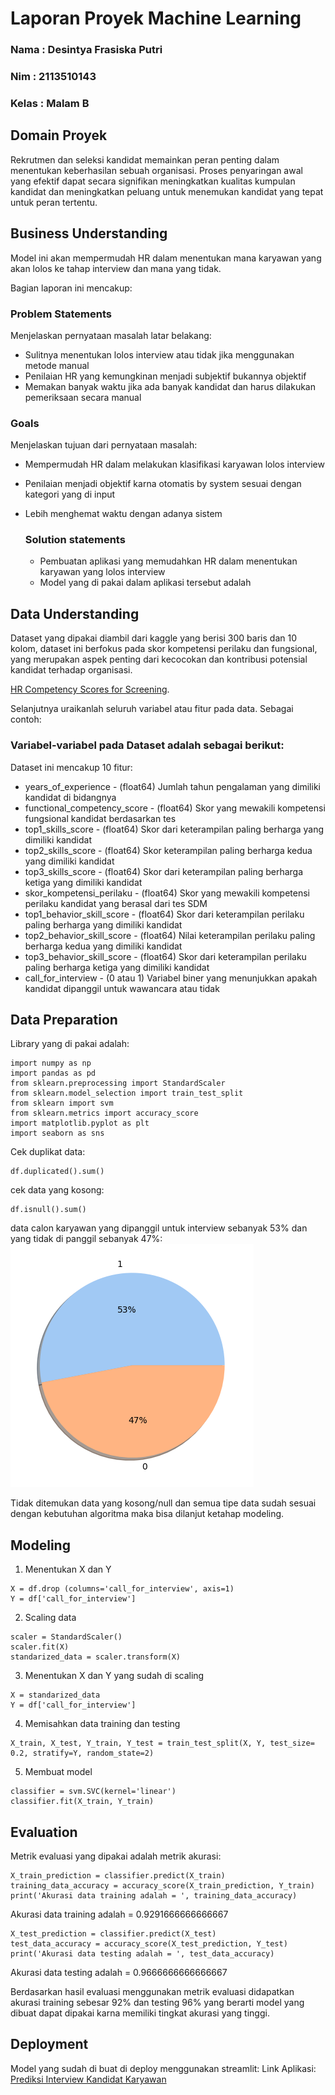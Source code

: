 # Laporan Proyek Machine Learning
### Nama : Desintya Frasiska Putri
### Nim : 2113510143
### Kelas : Malam B

## Domain Proyek

Rekrutmen dan seleksi kandidat memainkan peran penting dalam menentukan keberhasilan sebuah organisasi. Proses penyaringan awal yang efektif dapat secara signifikan meningkatkan kualitas kumpulan kandidat dan meningkatkan peluang untuk menemukan kandidat yang tepat untuk peran tertentu.

## Business Understanding

Model ini akan mempermudah HR dalam menentukan mana karyawan yang akan lolos ke tahap interview dan mana yang tidak.

Bagian laporan ini mencakup:

### Problem Statements

Menjelaskan pernyataan masalah latar belakang:
- Sulitnya menentukan lolos interview atau tidak jika menggunakan metode manual
- Penilaian HR yang kemungkinan menjadi subjektif bukannya objektif
- Memakan banyak waktu jika ada banyak kandidat dan harus dilakukan pemeriksaan secara manual

### Goals

Menjelaskan tujuan dari pernyataan masalah:
- Mempermudah HR dalam melakukan klasifikasi karyawan lolos interview
- Penilaian menjadi objektif karna otomatis by system sesuai dengan kategori yang di input
- Lebih menghemat waktu dengan adanya sistem

    ### Solution statements
    - Pembuatan aplikasi yang memudahkan HR dalam menentukan karyawan yang lolos interview
    - Model yang di pakai dalam aplikasi tersebut adalah 

## Data Understanding
Dataset yang dipakai diambil dari kaggle yang berisi 300 baris dan 10 kolom, dataset ini berfokus pada skor kompetensi perilaku dan fungsional, yang merupakan aspek penting dari kecocokan dan kontribusi potensial kandidat terhadap organisasi.

[HR Competency Scores for Screening](https://www.kaggle.com/datasets/muhammadjawwadismail/hr-competency-scores-for-screening).

Selanjutnya uraikanlah seluruh variabel atau fitur pada data. Sebagai contoh:  

### Variabel-variabel pada Dataset adalah sebagai berikut:
Dataset ini mencakup 10 fitur:

- years_of_experience - (float64) Jumlah tahun pengalaman yang dimiliki kandidat di bidangnya
- functional_competency_score - (float64) Skor yang mewakili kompetensi fungsional kandidat berdasarkan tes
- top1_skills_score - (float64) Skor dari keterampilan paling berharga yang dimiliki kandidat
- top2_skills_score - (float64) Skor keterampilan paling berharga kedua yang dimiliki kandidat
- top3_skills_score - (float64) Skor dari keterampilan paling berharga ketiga yang dimiliki kandidat
- skor_kompetensi_perilaku - (float64) Skor yang mewakili kompetensi perilaku kandidat yang berasal dari tes SDM
- top1_behavior_skill_score - (float64) Skor dari keterampilan perilaku paling berharga yang dimiliki kandidat
- top2_behavior_skill_score - (float64) Nilai keterampilan perilaku paling berharga kedua yang dimiliki kandidat
- top3_behavior_skill_score - (float64) Skor dari keterampilan perilaku paling berharga ketiga yang dimiliki kandidat
- call_for_interview - (0 atau 1) Variabel biner yang menunjukkan apakah kandidat dipanggil untuk wawancara atau tidak

## Data Preparation
Library yang di pakai adalah:
```
import numpy as np
import pandas as pd
from sklearn.preprocessing import StandardScaler
from sklearn.model_selection import train_test_split
from sklearn import svm
from sklearn.metrics import accuracy_score
import matplotlib.pyplot as plt
import seaborn as sns
```

Cek duplikat data:
```
df.duplicated().sum()
```
cek data yang kosong:
```
df.isnull().sum()
```
data calon karyawan yang dipanggil untuk interview sebanyak 53% dan yang tidak di panggil sebanyak 47%:
![piechart](pie.png)

Tidak ditemukan data yang kosong/null dan semua tipe data sudah sesuai dengan kebutuhan algoritma maka bisa dilanjut ketahap modeling.

## Modeling
1. Menentukan X dan Y
```
X = df.drop (columns='call_for_interview', axis=1)
Y = df['call_for_interview']
```
2. Scaling data
```
scaler = StandardScaler()
scaler.fit(X)
standarized_data = scaler.transform(X)
```
3. Menentukan X dan Y yang sudah di scaling
```
X = standarized_data
Y = df['call_for_interview']
```
4. Memisahkan data training dan testing
```
X_train, X_test, Y_train, Y_test = train_test_split(X, Y, test_size= 0.2, stratify=Y, random_state=2)
```
5. Membuat model
```
classifier = svm.SVC(kernel='linear')
classifier.fit(X_train, Y_train)
```

## Evaluation
Metrik evaluasi yang dipakai adalah metrik akurasi:
```
X_train_prediction = classifier.predict(X_train)
training_data_accuracy = accuracy_score(X_train_prediction, Y_train)
print('Akurasi data training adalah = ', training_data_accuracy)
```
Akurasi data training adalah =  0.9291666666666667

```
X_test_prediction = classifier.predict(X_test)
test_data_accuracy = accuracy_score(X_test_prediction, Y_test)
print('Akurasi data testing adalah = ', test_data_accuracy)
```
Akurasi data testing adalah =  0.9666666666666667

Berdasarkan hasil evaluasi menggunakan metrik evaluasi didapatkan akurasi training sebesar 92% dan testing 96% yang berarti model yang dibuat dapat dipakai karna memiliki tingkat akurasi yang tinggi.

## Deployment
Model yang sudah di buat di deploy menggunakan streamlit:
Link Aplikasi: [Prediksi Interview Kandidat Karyawan](https://klasifikasi-interview-desin.streamlit.app/)

